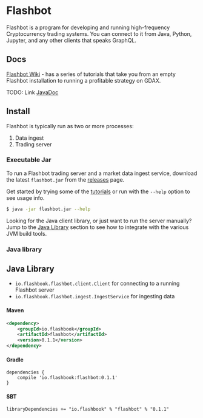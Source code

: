 # Flashbot

Flashbot is a program for developing and running high-frequency Cryptocurrency trading systems. You can connect to it from Java, Python, Jupyter, and any other clients that speaks GraphQL.

## Docs
[Flashbot Wiki](https://github.com/flashbook/flashbot/wiki) - has a series of tutorials that take you from an empty Flashbot installation to running a profitable strategy on GDAX.

TODO: Link
[JavaDoc]()

## Install
Flashbot is typically run as two or more processes:
1. Data ingest
2. Trading server

### Executable Jar
To run a Flashbot trading server and a market data ingest service, download the latest `flashbot.jar` from the [releases](https://github.com/flashbook/flashbot/releases) page.

Get started by trying some of the [tutorials](https://github.com/flashbook/flashbot#tutorials) or run with the `--help` option to see usage info.
```bash
$ java -jar flashbot.jar --help
```

Looking for the Java client library, or just want to run the server manually? Jump to the [Java Library](https://github.com/flashbook/flashbot#java-library) section to see how to integrate with the various JVM build tools.

### Java library
## Java Library
- `io.flashbook.flashbot.client.Client` for connecting to a running Flashbot server
- `io.flashbook.flashbot.ingest.IngestService` for ingesting data

#### Maven
```xml
<dependency>
    <groupId>io.flashbook</groupId>
    <artifactId>flashbot</artifactId>
    <version>0.1.1</version>
</dependency>
```

#### Gradle
```
dependencies {
    compile 'io.flashbook:flashbot:0.1.1'
}
```

#### SBT
```
libraryDependencies += "io.flashbook" % "flashbot" % "0.1.1"
```
